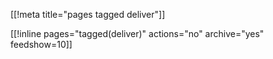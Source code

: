 [[!meta title="pages tagged deliver"]]

[[!inline pages="tagged(deliver)" actions="no" archive="yes"
feedshow=10]]
